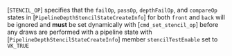[`STENCIL_OP`] specifies that the `failOp`,
`passOp`, `depthFailOp`, and `compareOp` states in
[`PipelineDepthStencilStateCreateInfo`] for both `front` and
`back` will be ignored and  **must**  be set dynamically with
[`cmd_set_stencil_op`] before any draws are performed with a pipeline
state with [`PipelineDepthStencilStateCreateInfo`] member
`stencilTestEnable` set to `VK_TRUE`